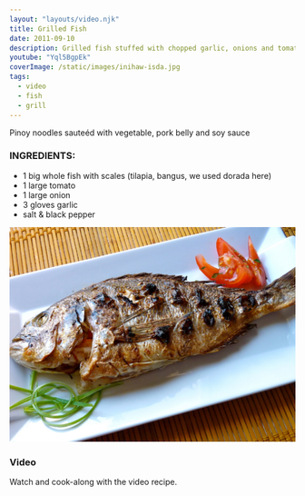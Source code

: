 ```yaml
---
layout: "layouts/video.njk"
title: Grilled Fish
date: 2011-09-10
description: Grilled fish stuffed with chopped garlic, onions and tomatoes
youtube: "Yql5BgpEk"
coverImage: /static/images/inihaw-isda.jpg
tags:
  - video
  - fish
  - grill
---
```


Pinoy noodles sauteéd with vegetable, pork belly and soy sauce

### INGREDIENTS:
* 1 big whole fish with scales (tilapia, bangus, we used dorada here)
* 1 large tomato
* 1 large onion
* 3 gloves garlic
* salt & black pepper

![Grilled Dorada fish](/static/images/grilled-fish-dorada.jpg)

### Video
Watch and cook-along with the video recipe.
